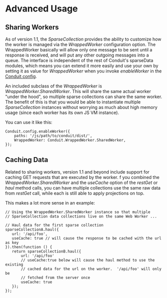# Advanced Usage

## Sharing Workers
As of version 1.1, the _SparseCollection_ provides the ability to customize how
the worker is managed via the _WrappedWorker_ configuration option.  The
WrappedWorker basically will allow only one message to be sent until a response
is received, and will put any other outgoing messages into a queue. The 
interface is independent of the rest of Conduit's sparseData modules, which 
means you can extend it more easily and use your own  by setting it as value 
for _WrappedWorker_ when you invoke _enableWorker_ in the [Conduit config](configuration.md).

An included subclass of the _WrappedWorker_ is _WrappedWorker.SharedWorker_. This 
will share the same actual worker "under the hood", so multiple sparse 
collections can share the same worker. The benefit of this is that you would be 
able to instantiate multiple _SparseCollection_ instances without worrying as 
much about high memory usage (since each worker has its own JS VM instance).

You can use it like this:

```
Conduit.config.enableWorker({
    paths: '/js/path/to/conduit/dist/',
    WrappedWorker: Conduit.WrappedWorker.SharedWorker,
});
```

## Caching Data
Related to sharing workers, version 1.1 and beyond include support for caching
GET requests that are executed by the worker.  f you combined the 
_WrappedWorker.SharedWorker_ and the _useCache_ option of the _restGet_ or 
_haul_ method calls, you can have multiple collections use the same raw data 
from _restGet_ call, while each is still able to apply projections on top.

This makes a lot more sense in an example:

```
// Using the WrappedWorker.SharedWorker instance so that multiple 
// SparseCollection data collections live on the same Web Worker ...

// Haul data for the first sparse collection
sparseCollectionA.haul({
   url: '/api/foo',
   useCache: true // will cause the response to be cached with the url as key
}).then(function () {
   return sparseCollectionB.haul({
       url: '/api/foo'
       // useCache:true below will cause the haul method to use the existing
       // cached data for the url on the worker.  '/api/foo' will only be
       // fetched from the server once
       useCache: true
   });
});
```